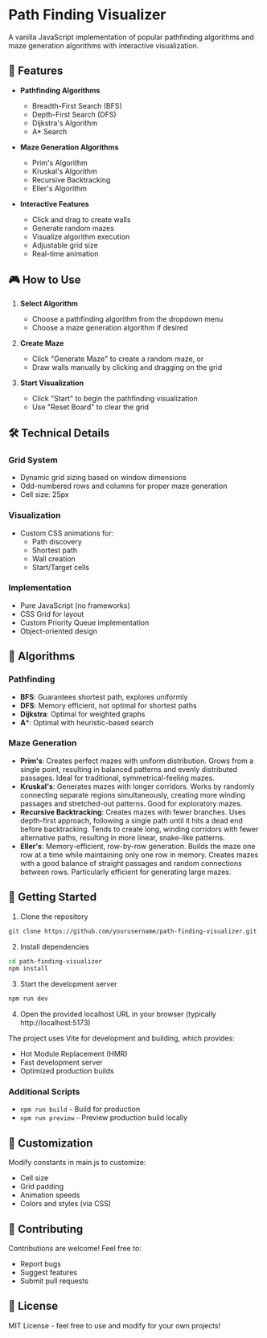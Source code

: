 # Path Finding Visualizer

A vanilla JavaScript implementation of popular pathfinding algorithms and maze generation algorithms with interactive visualization.

## 🚀 Features

- **Pathfinding Algorithms**
  - Breadth-First Search (BFS)
  - Depth-First Search (DFS)
  - Dijkstra's Algorithm
  - A* Search

- **Maze Generation Algorithms**
  - Prim's Algorithm
  - Kruskal's Algorithm
  - Recursive Backtracking
  - Eller's Algorithm

- **Interactive Features**
  - Click and drag to create walls
  - Generate random mazes
  - Visualize algorithm execution
  - Adjustable grid size
  - Real-time animation

## 🎮 How to Use

1. **Select Algorithm**
   - Choose a pathfinding algorithm from the dropdown menu
   - Choose a maze generation algorithm if desired

2. **Create Maze**
   - Click "Generate Maze" to create a random maze, or
   - Draw walls manually by clicking and dragging on the grid

3. **Start Visualization**
   - Click "Start" to begin the pathfinding visualization
   - Use "Reset Board" to clear the grid

## 🛠️ Technical Details

### Grid System
- Dynamic grid sizing based on window dimensions
- Odd-numbered rows and columns for proper maze generation
- Cell size: 25px

### Visualization
- Custom CSS animations for:
  - Path discovery
  - Shortest path
  - Wall creation
  - Start/Target cells

### Implementation
- Pure JavaScript (no frameworks)
- CSS Grid for layout
- Custom Priority Queue implementation
- Object-oriented design

## 🎯 Algorithms

### Pathfinding
- **BFS**: Guarantees shortest path, explores uniformly
- **DFS**: Memory efficient, not optimal for shortest paths
- **Dijkstra**: Optimal for weighted graphs
- **A***: Optimal with heuristic-based search

### Maze Generation
- **Prim's**: Creates perfect mazes with uniform distribution. Grows from a single point, resulting in balanced patterns and evenly distributed passages. Ideal for traditional, symmetrical-feeling mazes.
- **Kruskal's**: Generates mazes with longer corridors. Works by randomly connecting separate regions simultaneously, creating more winding passages and stretched-out patterns. Good for exploratory mazes.
- **Recursive Backtracking**: Creates mazes with fewer branches. Uses depth-first approach, following a single path until it hits a dead end before backtracking. Tends to create long, winding corridors with fewer alternative paths, resulting in more linear, snake-like patterns.
- **Eller's**: Memory-efficient, row-by-row generation. Builds the maze one row at a time while maintaining only one row in memory. Creates mazes with a good balance of straight passages and random connections between rows. Particularly efficient for generating large mazes.

## 🚀 Getting Started

1. Clone the repository
```bash
git clone https://github.com/yourusername/path-finding-visualizer.git
```

2. Install dependencies
```bash
cd path-finding-visualizer
npm install
```

3. Start the development server
```bash
npm run dev
```

4. Open the provided localhost URL in your browser (typically http://localhost:5173)

The project uses Vite for development and building, which provides:
- Hot Module Replacement (HMR)
- Fast development server
- Optimized production builds

### Additional Scripts
- `npm run build` - Build for production
- `npm run preview` - Preview production build locally

## 🎨 Customization

Modify constants in main.js to customize:
- Cell size
- Grid padding
- Animation speeds
- Colors and styles (via CSS)

## 🤝 Contributing

Contributions are welcome! Feel free to:
- Report bugs
- Suggest features
- Submit pull requests

## 📝 License

MIT License - feel free to use and modify for your own projects!
